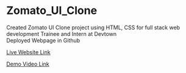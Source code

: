 # Zomato_UI_Clone
Created Zomato UI Clone project using HTML, CSS for full stack web development Trainee and Intern at Devtown <br>
Deployed Webpage in Github

[Live Website Link](https://anushav-2002.github.io/Zomato_UI_Clone/)

[Demo Video Link](https://youtu.be/_zC_zsPC1-I)
